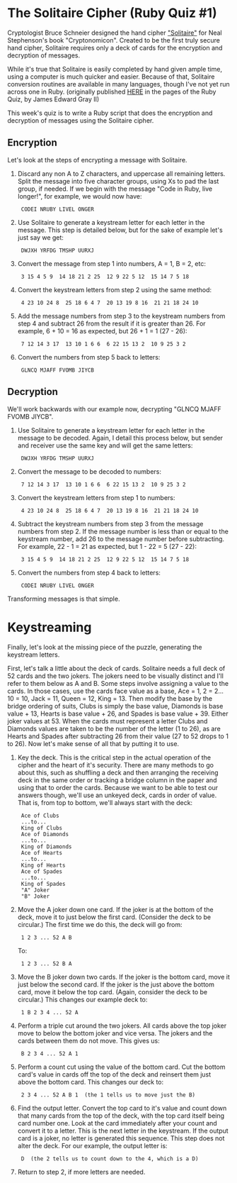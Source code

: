 # The Solitaire Cipher (Ruby Quiz #1)
Cryptologist Bruce Schneier designed the hand cipher ["Solitaire"](http://www.schneier.com/solitaire.html)
for Neal Stephenson's book "Cryptonomicon". Created to be the first truly secure hand cipher, Solitaire
requires only a deck of cards for the encryption and decryption of messages.

While it's true that Solitaire is easily completed by hand given ample time, using a computer is much quicker
and easier. Because of that, Solitaire conversion routines are available in many languages, though I've not
yet run across one in Ruby.  (originally published [HERE](http://rubyquiz.com/quiz1.html) in the pages of the Ruby Quiz, by James Edward Gray II)

This week's quiz is to write a Ruby script that does the encryption and decryption of messages using the
Solitaire cipher.

## Encryption
Let's look at the steps of encrypting a message with Solitaire.

1. Discard any non A to Z characters, and uppercase all remaining letters. Split the message into
   five character groups, using Xs to pad the last group, if needed. If we begin with the message "Code in Ruby,
   live longer!", for example, we would now have:

        CODEI NRUBY LIVEL ONGER

2. Use Solitaire to generate a keystream letter for each letter in the message. This step is detailed below,
   but for the sake of example let's just say we get:

        DWJXH YRFDG TMSHP UURXJ

3. Convert the message from step 1 into numbers, A = 1, B = 2, etc:

        3 15 4 5 9  14 18 21 2 25  12 9 22 5 12  15 14 7 5 18

4. Convert the keystream letters from step 2 using the same method:

        4 23 10 24 8  25 18 6 4 7  20 13 19 8 16  21 21 18 24 10

5. Add the message numbers from step 3 to the keystream numbers from step 4 and subtract 26 from the result
   if it is greater than 26. For example, 6 + 10 = 16 as expected, but 26 + 1 = 1 (27 - 26):

        7 12 14 3 17  13 10 1 6 6  6 22 15 13 2  10 9 25 3 2

6. Convert the numbers from step 5 back to letters:

        GLNCQ MJAFF FVOMB JIYCB

## Decryption
We'll work backwards with our example now, decrypting "GLNCQ MJAFF FVOMB JIYCB".

1. Use Solitaire to generate a keystream letter for each letter in the message to be decoded.
   Again, I detail this process below, but sender and receiver use the same key and will get the same letters:

        DWJXH YRFDG TMSHP UURXJ

2. Convert the message to be decoded to numbers:

        7 12 14 3 17  13 10 1 6 6  6 22 15 13 2  10 9 25 3 2

3. Convert the keystream letters from step 1 to numbers:

        4 23 10 24 8  25 18 6 4 7  20 13 19 8 16  21 21 18 24 10

4. Subtract the keystream numbers from step 3 from the message numbers from step 2. If the message number
   is less than or equal to the keystream number, add 26 to the message number before subtracting. For
   example, 22 - 1 = 21 as expected, but 1 - 22 = 5 (27 - 22):

        3 15 4 5 9  14 18 21 2 25  12 9 22 5 12  15 14 7 5 18

5. Convert the numbers from step 4 back to letters:

        CODEI NRUBY LIVEL ONGER

Transforming messages is that simple.

# Keystreaming
Finally, let's look at the missing piece of the puzzle, generating the keystream letters.

First, let's talk a little about the deck of cards. Solitaire needs a full deck of 52 cards and the
two jokers. The jokers need to be visually distinct and I'll refer to them below as A and B. Some steps
involve assigning a value to the cards. In those cases, use the cards face value as a base, Ace = 1, 2 = 2...
10 = 10, Jack = 11, Queen = 12, King = 13. Then modify the base by the bridge ordering of suits, Clubs
is simply the base value, Diamonds is base value + 13, Hearts is base value + 26, and Spades is
base value + 39. Either joker values at 53. When the cards must represent a letter Clubs and Diamonds
values are taken to be the number of the letter (1 to 26), as are Hearts and Spades after subtracting 26
from their value (27 to 52 drops to 1 to 26). Now let's make sense of all that by putting it to use.

1. Key the deck. This is the critical step in the actual operation of the cipher and the heart of it's
   security. There are many methods to go about this, such as shuffling a deck and then arranging the
   receiving deck in the same order or tracking a bridge column in the paper and using that to order the
   cards. Because we want to be able to test our answers though, we'll use an unkeyed deck, cards in order
   of value. That is, from top to bottom, we'll always start with the deck:

        Ace of Clubs
        ...to...
        King of Clubs
        Ace of Diamonds
        ...to...
        King of Diamonds
        Ace of Hearts
        ...to...
        King of Hearts
        Ace of Spades
        ...to...
        King of Spades
        "A" Joker
        "B" Joker

2. Move the A joker down one card. If the joker is at the bottom of the deck, move it to just below the
   first card. (Consider the deck to be circular.) The first time we do this, the deck will go from:

        1 2 3 ... 52 A B

    To:

        1 2 3 ... 52 B A

3. Move the B joker down two cards. If the joker is the bottom card, move it just below the second card.
   If the joker is the just above the bottom card, move it below the top card. (Again, consider the deck to
   be circular.) This changes our example deck to:

        1 B 2 3 4 ... 52 A

4. Perform a triple cut around the two jokers. All cards above the top joker move to below the bottom joker
   and vice versa. The jokers and the cards between them do not move. This gives us:

        B 2 3 4 ... 52 A 1

5. Perform a count cut using the value of the bottom card. Cut the bottom card's value in cards off the top of
   the deck and reinsert them just above the bottom card. This changes our deck to:

        2 3 4 ... 52 A B 1  (the 1 tells us to move just the B)

6. Find the output letter. Convert the top card to it's value and count down that many cards from the top of
   the deck, with the top card itself being card number one. Look at the card immediately after your count
   and convert it to a letter. This is the next letter in the keystream. If the output card is a joker, no
   letter is generated this sequence. This step does not alter the deck. For our example, the output letter is:

        D  (the 2 tells us to count down to the 4, which is a D)

7. Return to step 2, if more letters are needed.

